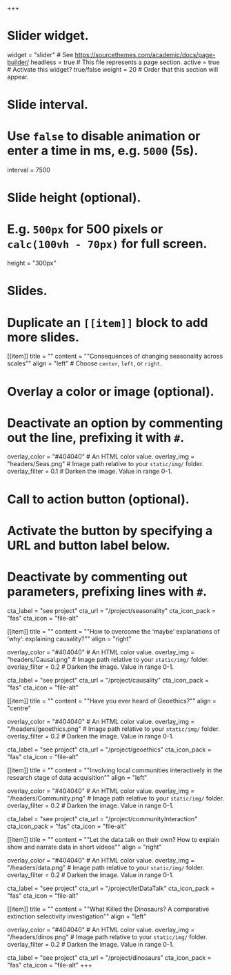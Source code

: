 +++
# Slider widget.
widget = "slider"  # See https://sourcethemes.com/academic/docs/page-builder/
headless = true  # This file represents a page section.
active = true  # Activate this widget? true/false
weight = 20  # Order that this section will appear.

# Slide interval.
# Use `false` to disable animation or enter a time in ms, e.g. `5000` (5s).
interval = 7500

# Slide height (optional).
# E.g. `500px` for 500 pixels or `calc(100vh - 70px)` for full screen.
height = "300px"

# Slides.
# Duplicate an `[[item]]` block to add more slides.
[[item]]
  title = ""
  content = "\"Consequences of changing seasonality across scales\""
  align = "left"  # Choose `center`, `left`, or `right`.

  # Overlay a color or image (optional).
  #   Deactivate an option by commenting out the line, prefixing it with `#`.
  overlay_color = "#404040"  # An HTML color value.
  overlay_img = "headers/Seas.png"  # Image path relative to your `static/img/` folder.
  overlay_filter = 0.1  # Darken the image. Value in range 0-1.

  # Call to action button (optional).
  #   Activate the button by specifying a URL and button label below.
  #   Deactivate by commenting out parameters, prefixing lines with `#`.
  cta_label = "see project"
  cta_url = "/project/seasonality"
  cta_icon_pack = "fas"
  cta_icon = "file-alt"

[[item]]
  title = ""
  content = "\"How to overcome the ‘maybe’ explanations of ‘why’: explaining causality?\""
  align = "right"

  overlay_color = "#404040"  # An HTML color value.
  overlay_img = "headers/Causal.png"  # Image path relative to your `static/img/` folder.
  overlay_filter = 0.2  # Darken the image. Value in range 0-1.
  
  cta_label = "see project"
  cta_url = "/project/causality"
  cta_icon_pack = "fas"
  cta_icon = "file-alt"
  
  
[[item]]
  title = ""
  content = "\"Have you ever heard of Geoethics?\""
  align = "centre"

  overlay_color = "#404040"  # An HTML color value.
  overlay_img = "/headers/geoethics.png"  # Image path relative to your `static/img/` folder.
  overlay_filter = 0.2  # Darken the image. Value in range 0-1.
  
  cta_label = "see project"
  cta_url = "/project/geoethics"
  cta_icon_pack = "fas"
  cta_icon = "file-alt"

[[item]]
  title = ""
  content = "\"Involving local communities interactively in the research stage of data acquisition\""
  align = "left"

  overlay_color = "#404040"  # An HTML color value.
  overlay_img = "/headers/Community.png"  # Image path relative to your `static/img/` folder.
  overlay_filter = 0.2  # Darken the image. Value in range 0-1.
  
  cta_label = "see project"
  cta_url = "/project/communityInteraction"
  cta_icon_pack = "fas"
  cta_icon = "file-alt"

[[item]]
  title = ""
  content = "\"Let the data talk on their own? How to explain show and narrate data in short videos\""
  align = "right"

  overlay_color = "#404040"  # An HTML color value.
  overlay_img = "/headers/data.png"  # Image path relative to your `static/img/` folder.
  overlay_filter = 0.2  # Darken the image. Value in range 0-1.
  
  cta_label = "see project"
  cta_url = "/project/letDataTalk"
  cta_icon_pack = "fas"
  cta_icon = "file-alt"
  
[[item]]
  title = ""
  content = "\"What Killed the Dinosaurs? A comparative extinction selectivity investigation\""
  align = "left"

  overlay_color = "#404040"  # An HTML color value.
  overlay_img = "/headers/dinos.png"  # Image path relative to your `static/img/` folder.
  overlay_filter = 0.2  # Darken the image. Value in range 0-1.
  
  cta_label = "see project"
  cta_url = "/project/dinosaurs"
  cta_icon_pack = "fas"
  cta_icon = "file-alt"
+++